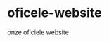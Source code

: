 # oficele-website
onze oficiele website

<!DOCTYPE HTML>
<html lang="en">
<head>
<title>CubedHost: Minecraft Server Hosting</title>
 
<meta name=viewport content="width=device-width, initial-scale=1">
<meta name="robots" content="index, follow"/>
<meta name="description" content="High performance, reliable Minecraft server hosting for all types of Minecraft servers. Join over 20,000 other server owners today!">
<meta name="keywords" content="minecraft server hosting, minecraft hosting, minecraft server host">
 
<script type="text/javascript">
//<![CDATA[
try{if (!window.CloudFlare) {var CloudFlare=[{verbose:0,p:1474665084,byc:0,owlid:"cf",bag2:1,mirage2:0,oracle:0,paths:{cloudflare:"/cdn-cgi/nexp/dok3v=1613a3a185/"},atok:"5ed71487dc95accd1d1ad54790de68af",petok:"4aea4c8c8ca05c014c4e957d5d9e095c27fc906d-1474910936-1800",zone:"cubedhost.com",rocket:"0",apps:{"abetterbrowser":{"ie":"8"}},sha2test:0}];!function(a,b){a=document.createElement("script"),b=document.getElementsByTagName("script")[0],a.async=!0,a.src="//ajax.cloudflare.com/cdn-cgi/nexp/dok3v=0489c402f5/cloudflare.min.js",b.parentNode.insertBefore(a,b)}()}}catch(e){};
//]]>
</script>
<link rel="shortcut icon" type="image/png" href="https://static.cubedhost.io/style/images/icons/favicon.png"/>
<link rel="stylesheet" type="text/css" href="https://static.cubedhost.io/style/css/combined.css?v=4.1" media="none" onload="if(media!='all')media='all'">
 
<noscript>
<link rel="stylesheet" type="text/css" href="https://static.cubedhost.io/style/css/combined.css?v=4.1">
</noscript>
<script>
      (function(i,s,o,g,r,a,m){i['GoogleAnalyticsObject']=r;i[r]=i[r]||function(){
      (i[r].q=i[r].q||[]).push(arguments)},i[r].l=1*new Date();a=s.createElement(o),
      m=s.getElementsByTagName(o)[0];a.async=1;a.src=g;m.parentNode.insertBefore(a,m)
      })(window,document,'script','https://www.google-analytics.com/analytics.js','ga');

      ga('create', 'UA-27485867-1', 'auto');
      ga('send', 'pageview');

    </script>
<style type="text/css">div.superbar,ul.bjqs{position:relative}div.alertbar{text-align:center;display:none;font-weight:700;width:100%;line-height:22px;vertical-align:middle;color:#fefefe;text-shadow:0 1px 0 rgba(0,0,0,.2);box-shadow:inset 0 -1px 6px -1px rgba(0,0,0,.5)}ul.bjqs{list-style:none;padding:0;margin:0;overflow:hidden;display:none}.superbar div,.superbar div div.item{line-height:28px;vertical-align:middle}div.superbar-wrapper{background:#414141;color:rgba(240,240,240,.98);font-size:9pt;font-weight:500;height:28px;z-index:1000}.superbar div{position:absolute;width:450px;height:28px;top:0}.superbar div.left{left:0;text-align:left}.superbar div.right{right:0;text-align:right}.superbar div div.item{position:relative;display:inline-block;width:85px;min-height:28px;max-height:28px;margin:0;padding:0;text-align:center}.superbar div .item div.title{width:100%;height:14px;margin-top:7px;line-height:14px;vertical-align:middle;border-left:2px solid rgba(119,187,238,.35)}.superbar div .item div.submenu{display:none;position:absolute;width:85px;left:0;top:27px;border:2px solid rgba(255,255,255,.5);border-top:none;border-bottom:none;border-bottom-left-radius:5px;border-bottom-right-radius:5px;box-shadow:0 1px 6px rgba(0,0,0,.25)}div#submenu-manage{height:142px;z-index:1000}.superbar div .item .submenu div.subitem{background:#444;color:rgba(255,255,255,.98);display:block;position:relative;width:85px;max-height:28px;line-height:28px;vertical-align:middle;z-index:200;text-shadow:0 1px 0 #666}.superbar div .item .submenu div.last{border-bottom-left-radius:3px;border-bottom-right-radius:3px}.superbar div div.user{width:auto;text-align:left;white-space:nowrap;overflow:hidden;padding-right:15px}.superbar div .first div.title{border-left:none}div.header-wrapper{background-color:#fff;height:94px;box-shadow:0 1px 2px rgba(0,0,0,.07);z-index:110}div.header-inner{height:94px}.header-wrapper img{opacity:.95}div.header{position:relative;height:98px}.header img.logo{margin-top:13px;width:250px;height:auto}.header div.menu{height:32px;color:#666;border-color:rgba(119,187,238,.35);font-weight:600;font-size:11pt;text-align:center}@media (min-width:900px){.header div.menu{position:absolute;top:35px;right:0}}.header div.item,div.footer{position:relative}.header .menu div.item{display:inline-block;height:28px;line-height:28px;padding:0 12px;vertical-align:middle;border-right:2px solid rgba(119,187,238,.35)}.footer .last,.header .menu div.last{border-right:none}*{margin:0;padding:0;font-family:inherit;font-size:inherit;-webkit-font-smoothing:antialiased}#page-index .features .item .title,#page-index h1,.footer div.copyright,body,html{font-family:proxima-nova,sans-serif}a{color:inherit;text-decoration:none}h1{font-size:2em;padding-bottom:8px!important;margin-bottom:3px!important}img{border:none}body,html{background:#f9f9f9;font-size:10pt;color:#505050}html{overflow-x:hidden}div.content-wrapper,div.footer-wrapper,div.header-wrapper,div.superbar-wrapper{width:100%}div.content,div.footer,div.header,div.superbar{width:900px;margin-left:auto;margin-right:auto}div.content-wrapper{z-index:100}div.content{background:#fff;min-height:250px;line-height:14pt;font-size:9pt;border-radius:3px;box-shadow:0 2px 3px rgba(0,0,0,.05)}div.icon{background-position:center center;background-size:48px;opacity:.55;width:100%;height:64px;background-repeat:no-repeat}#page-index .icon.support,.icon.backups,.icon.support{background-size:42px!important}@media screen and (max-width:319px){.header-wrapper .header .menu{font-size:8pt;padding:2px 0}}div.footer{height:55px;font-size:9pt;padding-top:8px;margin-top:8px;margin-bottom:25px;text-align:center}.footer a{font-weight:400}.footer .menu{display:inline-block;width:270px;height:100%;text-align:center;list-style-type:none;padding-left:0!important;margin:0!important}.footer .menu li{margin-bottom:2px}.footer div.copyright{position:absolute;opacity:.2;right:325px;top:12px;width:250px;color:#888;font-size:16pt;font-weight:600;text-align:center;padding-top:5px}.footer div.sub-copyright{font-size:8pt;text-align:center;color:#bbb;white-space:pre;padding:5px 0}div.social{position:fixed;left:5px;bottom:4px}.icon.slider{background-image:url(https://static.cubedhost.io/style/images/icons/new/slider.png)}.icon.storage{background-image:url(https://static.cubedhost.io/style/images/icons/new/storage.png)}.icon.backups{background-image:url(https://static.cubedhost.io/style/images/icons/new/backups.png)}.icon.support{background-image:url(https://static.cubedhost.io/style/images/icons/new/bubbles.png)}#index-slider{position:relative;margin-left:auto;margin-right:auto}@media (min-width:900px){#index-slider{width:900px;height:334px;margin-top:10px;margin-bottom:10px;box-shadow:0 0 3px rgba(0,0,0,.4)}}#page-index .features{text-align:center;padding-top:25px;padding-bottom:5px}#page-index .features .item{position:relative;display:inline-block;width:375px;height:135px;text-align:left}#page-index .features .left{padding-right:50px;margin-right:50px}#page-index .features .item .title{font-size:12pt;font-weight:600;color:#555;padding-bottom:2px;border-bottom:2px solid rgba(0,0,0,.05)}#page-index .features .item span{top:25px;width:300px}@media (min-width:900px){#page-index .features .item .title,#page-index .features .item span,#page-index .icon{position:absolute}#page-index .features .left .title,#page-index .features .left span{left:75px}#page-index .features .right .title,#page-index .features .right span{right:75px;text-align:right}#page-index .left .icon{top:0;left:-185px}#page-index .right .icon{top:0;right:-155px}}#page-index .icon.support{background-image:url(https://static.cubedhost.io/style/images/icons/index/bubbles.png)}#page-index .icon.storage{background-image:url(https://static.cubedhost.io/style/images/icons/index/storage.png)}#page-index .icon.backups{background-image:url(https://static.cubedhost.io/style/images/icons/index/backups.png);background-size:48px!important}#page-index .icon.slider{background-image:url(https://static.cubedhost.io/style/images/icons/index/slider.png);background-size:46px!important}#page-index h1{font-weight:400;text-align:center;padding:35px 0;font-size:24pt}ul{margin-left:25px}</style>
</head>
<body>
<div class='alertbar'></div>
<div class="superbar-wrapper">
<div class="superbar">
<div class="left">
<div class="item first nohover user">Welcome, <span class="name">guest</span>!</div>
</div>
<div class="right">
<div class="item first">
<div class="title">Manage</div>
<div class="submenu" id="submenu-manage">
<a href="/multicraft"><div class="subitem">Minecraft</div></a> <a href="/billing/clientarea.php?action=details"><div class="subitem">Account</div></a> <a href="/billing/clientarea.php?action=products"><div class="subitem">Services</div></a> <a href="/billing/supporttickets.php"><div class="subitem">Tickets</div></a> <a href="/billing/clientarea.php?action=invoices"><div class="subitem last">Billing</div></a>
</div>
</div> <div class="item">
<a href="http://blog.cubedhost.com"><div class="title">Blog</div></a>
</div> <div class="item">
<a href="https://status.cubed.host/"><div class="title">Status</div></a>
</div> <div class="item">
<a href="/billing/knowledgebase.php"><div class="title">FAQ</div></a>
</div> <div class="item">
<a href="/billing/supporttickets.php"><div class="title">Support</div></a>
</div>
</div>
</div>
</div>
<div class="header-wrapper">
<div class="header-inner">
<div class="header">
<a href="/">
<img class="logo" src="https://static.cubedhost.io/style/images/brand/original-250px.png" alt="CubedHost">
</a>
<div class="menu">
<a href="/"><div class="item">Home</div></a> <a href="/minecraft-servers#purchase"><div class="item">Minecraft</div></a> <a href="/budget-minecraft-servers"><div class="item">Budget Minecraft</div></a> <a href="/mcpe-server-hosting"><div class="item">Pocket Edition</div></a> <a href="/billing/cart.php?a=add&amp;pid=110"><div class="item">TeamSpeak</div></a> <a href="/dedi"><div class="item last">Dedicated</div></a>
</div>
</div>
</div>
</div>
<div id="index-slider">
<ul class="bjqs">
<li>
<a href="/minecraft-servers#purchase">
<video autoplay loop width="900" height="334" poster="https://static.cubedhost.io/style/images/slider/slider_028.jpg">
<source src="https://static.cubedhost.io/style/images/slider/slider_028.webm" type="video/webm">
 
<img src="https://static.cubedhost.io/style/images/slider/slider_028.jpg" alt="16% off for life!">
</video>
</a>
</li>
 
 
</ul>
</div>
<div class="content-wrapper">
<div id="page-index" class="content">
<h1>Minecraft Server Hosting</h1>
<div class="features">
<div class="item left">
<div class="icon slider"></div>
<div class="title">Instant Setup</div>
<span>Setup times average just a few seconds for all Minecraft servers. As soon as you pay, our automated system brings your server online in usually less than 2 minutes. You can stop waiting and start playing right away!</span>
</div>
<div class="item right">
<div class="icon backups"></div>
<div class="title">Secure &amp; Automatic Backups</div>
<span>We know your data is important.<br>That's why we perform backups every day, 7 days a week, 365 days a year on all premium Minecraft servers. Data is securely transferred to our multi-TB backup system and stored until your request, for up to 10 days.</span>
</div>
<div class="item left">
<div class="icon support"></div>
<div class="title">Fast &amp; Friendly Support</div>
<span>We’re here to help, 24/7.<br>Whether it’s by live chat or ticket, we will help you with virtually any problem, any time. When there’s an issue, get in touch with our team and we'll make sure it’s completely taken care of, for good.</span>
</div>
<div class="item right">
<div class="icon storage"></div>
<div class="title">Powerful Hardware</div>
<span>Our servers are built for high performance gaming with zero lag. Utilizing Intel Xeon CPUs with high clock rates, fast DDR3/DDR4 RAM, 1Gbps+ uplinks, RAID with SSDs/HDDs, and DDoS protection, we provide the highest possible quality servers.</span>
</div>
</div>
</div>
</div>
<div class="footer-wrapper">
<div class="footer">
<ul class="menu">
<li><a href="/info#privacy">Privacy Policy</a></li>
<li><a href="/info#tos">Terms of Service</a></li>
<li><a href="mailto:abuse@cubedhost.com">Report Abuse</a></li>
</ul> <div class="copyright">Copyright &copy; 2016 CubedHost, LLC</div> <ul class="menu placeholder">
</ul> <ul class="menu last">
<li><a href="/info#jobs">Jobs</a></li>
<li><a href="/info#about">About Us</a></li>
<li><a href="/billing/submitticket.php">Contact Us</a></li>
</ul>
<div class="sub-copyright">
CubedHost is a Minecraft server host providing customers with the best hosting experience possible.
CubedHost.com is an entity of CubedHost, LLC, a registered Limited Liability Company in the state of Texas, USA.
All trademarks, copyrights and other intellectual properties belong to their respective owners.
</div>
</div>
</div>
<div class='social'>
<a href='https://facebook.com/cubedhost' target='_blank'><div class='fb'></div></a>
<a href='https://twitter.com/cubedhost' target='_blank'><div class='twitter'></div></a>
<a href="https://plus.google.com/112435545061897672227" rel="publisher" target="_blank"><div class="gplus"></div></a>
</div>
 
<script type="text/javascript">
    window.jqinit = function() { window.dispatchEvent(new Event('jqinit')); }
    </script>
<script async onload="jqinit()" type="text/javascript" src="//cdnjs.cloudflare.com/ajax/libs/jquery/2.1.1/jquery.min.js"></script>
<script async type="text/javascript" src="https://static.cubedhost.io/style/scripts/main.js?v=4.1"></script>
<script async type="text/javascript" src="https://static.cubedhost.io/style/scripts/index.js?v=4.1"></script>
<script>window.loadTypekit = function() { try{Typekit.load();}catch(e){} }</script>
<script async onload="loadTypekit()" src="//use.typekit.net/lco5foy.js"></script>
 
<script type="text/javascript">
    var __lc = {};
    __lc.license = 3092802;

    (function() {
    	var lc = document.createElement('script'); lc.type = 'text/javascript'; lc.async = true;
    	lc.src = ('https:' == document.location.protocol ? 'https://' : 'http://') + 'cdn.livechatinc.com/tracking.js';
    	var s = document.getElementsByTagName('script')[0]; s.parentNode.insertBefore(lc, s);
    })();
    </script>
</body>
</html>
